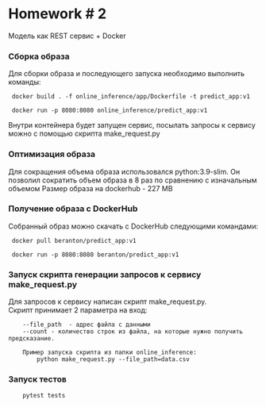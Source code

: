 Homework # 2
==============================

Модель как REST сервис + Docker

### Сборка образа
Для сборки образа и последующего запуска необходимо выполнить команды: 
```
 docker build . -f online_inference/app/Dockerfile -t predict_app:v1 

 docker run -p 8080:8080 online_inference/predict_app:v1

```

Внутри контейнера будет запущен сервис, посылать запросы к сервису можно с помощью скрипта make_request.py

### Оптимизация образа

Для сокращения объема образа использовался python:3.9-slim. Он позволил сократить объем образа в 8 раз по сравнению с изначальным объемом
Размер образа на dockerhub - 227 MB

### Получение образа с DockerHub

Собранный образ можно скачать с DockerHub следующими командами:
```
 docker pull beranton/predict_app:v1  

 docker run -p 8080:8080 beranton/predict_app:v1

```

### Запуск скрипта генерации запросов к сервису make_request.py
Для запросов к сервису написан скрипт make_request.py.  
Скрипт принимает 2 параметра на вход: 
```
    --file_path  - адрес файла с данными
    --count - количество строк из файла, на которые нужно получить предсказание. 

    Пример запуска скрипта из папки online_inference:
        python make_request.py --file_path=data.csv

```

### Запуск тестов
```
    pytest tests
```